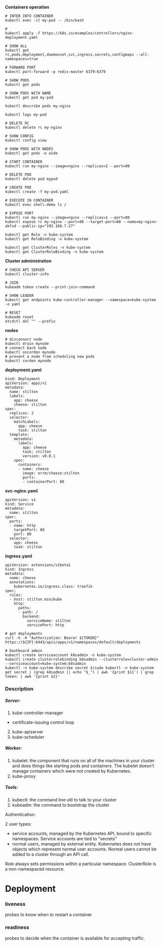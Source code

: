 <strong>Containers operation</strong>

```
# INTER INTO CONTAINER
kubectl exec -it my-pod -- /bin/bash

#
kubectl apply -f https://k8s.io/examples/controllers/nginx-deployment.yaml

# SHOW ALL
kubectl get rc,pods,deployment,daemonset,svc,ingress,secrets,configmaps --all-namespaces=true

# FORWARD PORT
kubectl port-forward -p redis-master 6379:6379

# SHOW PODS
kubectl get pods

# SHOW PODS WITH NAME
kubectl get pod my-pod

kubectl describe pods my-nginx

kubectl logs my-pod

# DELETE RC
kubectl delete rc my-nginx

# SHOW CONFIG
kubectl config view

# SHOW PODS WITH NODES
kubectl get pods -o wide

# START CONTAINER
kubectl run my-nginx --image=nginx --replicas=2 --port=80

# DELETE POD
kubectl delete pod mypod

# CREATE POD
kubectl create -f my-pod.yaml

# EXECUTE IN CONTAINER
kubectl exec shell-demo ls /

# EXPOSE PORT
kubectl run my-nginx --image=nginx --replicas=1 --port=80
kubectl expose rc my-nginx --port=80 --target-port=80 --name=my-nginx-akfud --public-ip="192.168.7.27"

kubectl get Role -n kube-system
kubectl get RoleBinding -n kube-system

kubectl get ClusterRoles -n kube-system
kubectl get ClusterRoleBinding -n kube-system
```

<strong>Cluster administration</strong>
```
# CHECK API SERVER
kubectl cluster-info

# JOIN
kubeadm token create --print-join-command

# SHOW LEADER
kubectl get endpoints kube-controller-manager --namespace=kube-system  -o yaml

# RESET
kubeadm reset
etcdctl del "" --prefix
```

<strong>nodes</strong>
```
# disconnect node
kubectl drain mynode
# connect back node
kubectl uncordon mynode 
# prevent a node from scheduling new pods
kubectl cordon mynode
```

<strong>deployment.yaml</strong>
```
kind: Deployment
apiVersion: apps/v1
metadata:
  name: stilton
  labels:
    app: cheese
    cheese: stilton
spec:
  replicas: 2
  selector:
    matchLabels:
      app: cheese
      task: stilton
  template:
    metadata:
      labels:
        app: cheese
        task: stilton
        version: v0.0.1
    spec:
      containers:
      - name: cheese
        image: errm/cheese:stilton
        ports:
        - containerPort: 80
```

<strong>svc-nginx.yaml</strong>
```
apiVersion: v1
kind: Service
metadata:
  name: stilton
spec:
  ports:
  - name: http
    targetPort: 80
    port: 80
  selector:
    app: cheese
    task: stilton
```

<strong>ingress.yaml</strong>
```
apiVersion: extensions/v1beta1
kind: Ingress
metadata:
  name: cheese
  annotations:
    kubernetes.io/ingress.class: traefik
spec:
  rules:
  - host: stilton.minikube
    http:
      paths:
      - path: /
        backend:
          serviceName: stilton
          servicePort: http
```

```
# get deployments
curl -k -H "Authorization: Bearer ${TOKEN}" https://${IP}:6443/apis/apps/v1/namespaces/default/deployments

# Dashboard admin
kubectl create serviceaccount k8sadmin -n kube-system
kubectl create clusterrolebinding k8sadmin --clusterrole=cluster-admin --serviceaccount=kube-system:k8sadmin
kubectl -n kube-system describe secret $(sudo kubectl -n kube-system get secret | (grep k8sadmin || echo "$_") | awk '{print $1}') | grep token: | awk '{print $2}'
```

### Description

##### Server:
1) kube-controller-manager
- certificate-issuing control loop
2) kube-apiserver
3) kube-scheduler

##### Worker:
1) kubelet: the component that runs on all of the machines in your cluster and does things like starting pods and containers. The kubelet doesn’t manage containers which were not created by Kubernetes.
2) kube-proxy

##### Tools:
1) kubectl: the command line util to talk to your cluster
2) kubeadm: the command to bootstrap the cluster

Authentication:

2 user types:
- service accounts, managed by the Kubernetes API, bound to specific namespaces. Service accounts are tied to "secrets"
- normal users, managed by external entity. Kubernetes does not have objects which represent normal user accounts. Normal users cannot be added to a cluster through an API call.

Role always sets permissions within a particular namespace.
ClusterRole is a non-namespaced resource.

# Deployment

### liveness 
probes to know when to restart a container

### readiness 
probes to decide when the container is available for accepting traffic.



